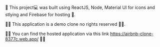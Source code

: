🚀 This project💻 was built using ReactJS, Node, Material UI for icons and stlying and Firebase for hosting 🚀. 

🎉🎉 This application is a demo clone no rights reserved 🎉🎉.

🎁🎁 You can find the hosted application via this link https://airbnb-clone-8377c.web.app/ 🎁🎁
